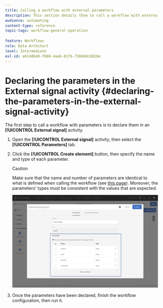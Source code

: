 ```yaml
---
title: Calling a workflow with external parameters
description: This section details thow to call a workflow with external parameters.
audience: automating
content-type: reference
topic-tags: workflow-general-operation

feature: Workflows
role: Data Architect
level: Intermediate
exl-id: e6148b40-f608-4aab-81f6-756608c6828e
---
```

# Declaring the parameters in the External signal activity {#declaring-the-parameters-in-the-external-signal-activity}

The first step to call a workflow with parameters is to declare them in an **[!UICONTROL External signal]** activity.

1. Open the **[!UICONTROL External signal]** activity, then select the **[!UICONTROL Parameters]** tab.
1. Click the **[!UICONTROL Create element]** button, then specify the name and type of each parameter.

   >[!CAUTION]
   >
   >Make sure that the name and number of parameters are identical to what is defined when calling the workflow (see [this page](../../automating/using/defining-parameters-calling-workflow.md)). Moreover, the parameters' types must be consistent with the values that are expected.

   ![](assets/extsignal_declaringparameters_1.png)

1. Once the parameters have been declared, finish the workflow configuration, then run it.
